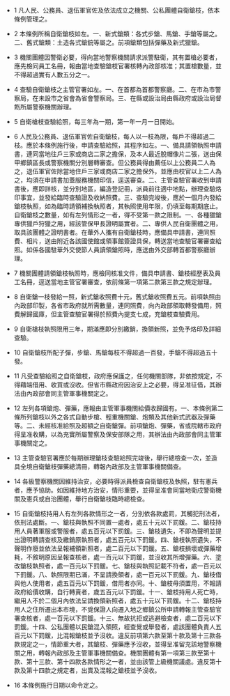 * 1 凡人民、公務員、退伍軍官佐及依法成立之機關、公私團體自衛鎗枝，依本條例管理之。

* 2 本條例所稱自衛鎗枝如左。一、新式鎗類：各式步鎗、馬鎗、手鎗等屬之。二、舊式鎗類：土造各式鎗銃等屬之。前項鎗類包括彈藥及新式獵鎗。

* 3 機關團體因警衛必要，得向當地警察機關請求派警駐衛，其有置槍必要者，應先檢同員工名冊，報由當地查驗鎗枝官署核轉內政部核准；其置槍數量，並不得超過實有人數五分之一。

* 4 查驗自衛鎗枝之主管官署如左。一、在首都為首都警察廳。二、在市為市警察局，在未設市之省會為省會警察局。三、在縣或設治局由縣政府或設治局督飭所屬警察機關辦理。

* 5 自衛槍枝查驗給照，每三年為一期，第一年一月一日開始。

* 6 人民及公務員、退伍軍官佐自衛鎗枝，每人以一枝為限，每戶不得超過二枝。應於本條例施行後，申請查驗給照，其程序如左。一、備具請領執照申請書，連同當地往戶三家或商店二家之擔保，及本人最近脫帽像片二張，送由保甲鄉鎮區長或警察機關分別層轉審查。但公務員得由薦任以上公務員二人為之，退伍軍官佐除當地住戶三家或商店二家之擔保外，並應由校官以上二人為之，均須在申請書加蓋服務機關印信，逕送審查。二、主管查驗官署收到申請書後，應即詳核，並分別地區，編造登記冊，派員前往適中地點，辦理查驗烙印事宜，並發給臨時查驗證及收納照費。三、查驗完竣後，應於一個月內發給鎗枝執照，如為臨時請領補換執照者，其執照使用年限，仍填至每期期底止。自衛鎗枝之數量，如有左列情形之一者，得不受第一款之限制。一、各種獵鎗專供獵戶狩獵之用，經該管保甲長證明屬實者。二、專供人民自衛團體之用，取具該團體之證明書者。在華外人攜有自衛鎗枝時，應備具申請書，連同照費、相片，送由附近各該國使館或領事館簽證具保，轉送當地查驗官署審查給照。如係各國駐華外交使節人員讀領鎗照時，應送由外交部轉首都警察廳辦理。

* 7 機關團體請領鎗枝執照時，應檢同核准文件，備具申請書、鎗枝經歷表及員工名冊，逕送當地主管官署審查，依前條第一項第二款第三款之規定辦理。

* 8 自衛鎗一枝發給一照，新式鎗收照費十元，舊式鎗收照費五元。前項執照由內政部印製，各省市政府就所需數量，連同照費，向內政部領取轉發備用，照費解歸國庫，但主管查驗官署得於照費內提支七成，充鎗枝查驗費用。

* 9 自衛槍枝執照限用三年，期滿應即分別繳銷，換領新照，並免予烙印及詳細查驗。

* 10 自衛鎗枝所配子彈，步鎗、馬鎗每枝不得超過一百發，手鎗不得超過五十發。

* 11 凡受查驗給照之自衛鎗枝，政府應保護之，任何機關部隊，非依按規定，不得藉端借用、收買或沒收。但省市縣政府因治安上之必要，得呈准征借，其辦法由內政部會同主管軍事機關定之。

* 12 左列各項鎗炮、彈藥，應報由主管軍事機關給價收歸國有。一、本條例第二條所列鎗枝以外之各式自動步槍、輕重機關鎗、炮類及其他新式武器及彈藥等。二、未經核准給照及超額之自衛鎗彈。前項鎗炮、彈藥，省或院轄市政府得呈准收購，以為充實所屬警察及保安部隊之用，其辦法由內政部會同主管軍事機關定之。

* 13 主管查驗官署應於每期辦理鎗枝查驗給照完竣後，舉行總檢查一次，並造具全境自衛鎗枝彈藥總清冊，轉報內政部及主管軍事機關備查。

* 14 各級警察機關因維持治安，必要時得派員檢查自衛鎗枝及執照，駐有憲兵者，應予協助。如因維持地方治安，情形重要，並得呈准會同當地衛戍警衛機關及憲兵或自治團體，舉行自衛鎗枝臨時總檢查。

* 15 自衛鎗枝持用人有左列各款情形之一者，分別依各款處罰，其觸犯刑法者，依刑法處斷。一、鎗枝與執照不同置一處者，處五十元以下罰鍰。二、鎗枝持用人員著軍服或警服者，處五百元以下罰鍰。三、鎗枝遺失，不即為聲明並提出證明轉請查核及繳銷原執照者，處五百元以下罰鍰。四、鎗枝執照遺失，不聲明作廢並依法呈報補領新照者，處二百元以下罰鍰。五、鎗枝損壞或彈藥增耗，不敘明原因呈報查核者，處一百元以下罰鍰，並沒收其所增彈藥。六、塗改鎗枝執照者，處一百元以下罰鍰。七、鎗枝與執照記載不符者，處一百元以下罰鍰。八、執照限期已滿，不呈請換領者，處一百元以下罰鍰。九、鎗枝借與他人使用者，處五百元以下罰鍰，借用者亦同。十、鎗枝毋須置用，不報請政府給價收購，自行轉賣者，歲五百元以下罰鍰。十一、鎗枝持用人死亡時，繼用人不於二個月內依法呈請換領新照者，處五十元以下罰鍰。十二、鎗枝持用人之住所遷出本市境，不覓保證人向遷入地之鄉鎮公所申請轉報主管查驗官署查核者，處一百元以下罰鍰。十三、無故抗拒或逃避檢查者，處二百元以下罰鍰。十四、公私團體以民鎗混入領照，經查覺或舉發者，處該團體負責人五百元以下罰鍰，比混報鎗枝並予沒收。違反前項第六款至第十款及第十三款各款規定之一，情節重大者，其鎗枝、彈藥應予沒收，並得呈准留充該地警察機關之用，轉報內政部及主管軍事機關備查。機關團體有第一項第三款至第十款、第十三款、第十四款各款情形之一者，並由該管上級機關議處。違反第十款及第十四款之規定者，出賣及混報之鎗枝並予沒收。

* 16 本條例施行日期以命令定之。

